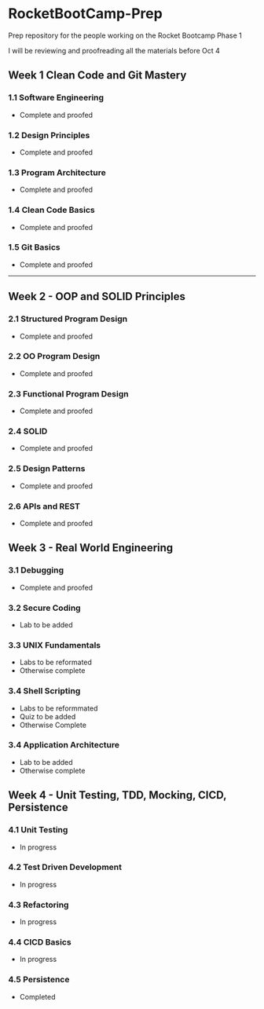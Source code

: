 # RocketBootCamp-Prep

Prep repository for the people working on the Rocket Bootcamp Phase 1

I will be reviewing and proofreading all the materials before Oct 4 

## Week 1 Clean Code and Git Mastery

### 1.1 Software Engineering
- Complete and proofed

### 1.2 Design Principles
- Complete and proofed

### 1.3 Program Architecture
- Complete and proofed

### 1.4 Clean Code Basics
- Complete and proofed

### 1.5 Git Basics
- Complete and proofed

---

## Week 2 - OOP and SOLID Principles

### 2.1 Structured Program Design
- Complete and proofed

### 2.2 OO Program Design
- Complete and proofed

### 2.3 Functional Program Design
- Complete and proofed

### 2.4 SOLID
- Complete and proofed

### 2.5 Design Patterns
- Complete and proofed

### 2.6 APIs and REST
- Complete and proofed

## Week 3 - Real World Engineering

### 3.1 Debugging
- Complete and proofed

### 3.2 Secure Coding
- Lab to be added

### 3.3 UNIX Fundamentals
- Labs to be reformated
- Otherwise complete

### 3.4 Shell Scripting
- Labs to be reformmated
- Quiz to be added
- Otherwise Complete

### 3.4 Application Architecture
- Lab to be added
- Otherwise complete

## Week 4 - Unit Testing, TDD, Mocking, CICD, Persistence

### 4.1 Unit Testing
- In progress

### 4.2 Test Driven Development
- In progress

### 4.3 Refactoring
- In progress

### 4.4 CICD Basics
- In progress

### 4.5 Persistence
- Completed
